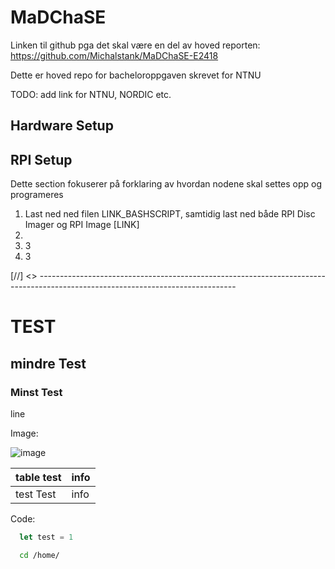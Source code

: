 # MaDChaSE

Linken til github pga det skal være en del av hoved reporten: https://github.com/Michalstank/MaDChaSE-E2418

Dette er hoved repo for bacheloroppgaven skrevet for NTNU



TODO:
add link for NTNU, NORDIC etc.


## Hardware Setup

## RPI Setup

Dette section fokuserer på forklaring av hvordan nodene skal settes opp og programeres

1. Last ned ned filen LINK_BASHSCRIPT, samtidig last ned både RPI Disc Imager og RPI Image [LINK]
3. 
4. 3
5. 3


[//] <> -------------------------------------------------------------------------------------------------------------------------------

# TEST

## mindre Test

### Minst Test

line

Image:

![image](https://github.com/Michalstank/MaDChaSE-E2418/assets/31627253/acef1b54-d0af-4a08-932f-2081fa88ebae)

| table test | info |
|------------|------|
|test Test   | info |

Code:
```js
  let test = 1
```

```bash
  cd /home/
```

